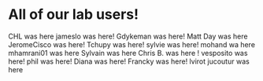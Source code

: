 # All of our lab users!
CHL was here
jameslo was here!
Gdykeman was here!
Matt Day was here
JeromeCisco was here!
Tchupy was here!
sylvie was here!
mohand wa here
mhamrani01 was here
Sylvain was here
Chris B. was here !
vesposito was here!
phil was here!
Diana was here!
Francky was here!
lvirot
jucoutur was here
